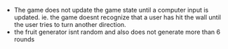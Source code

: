 - The game does not update the game state until a computer input is updated. ie. the game doesnt recognize that a user has hit the wall until the user tries to turn another direction.
- the fruit generator isnt random and also does not generate more than 6 rounds